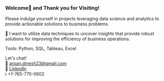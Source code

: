 ### Welcome👋 and Thank you for Visiting!

Please indulge yourself in projects leveraging data science and analytics to provide actionable solutions to business problems.

👀 I want to utilize data techniques to uncover insights that provide robust solutions for improving the efficiency of business operations.<br>

Tools: Python, SQL, Tableau, Excel

Let's chat!  
📧 arpan.dinesh23@gmail.com  
🔗 [LinkedIn](https://www.linkedin.com/in/arp-dinesh/)  
📞 +1-765-775-0602
